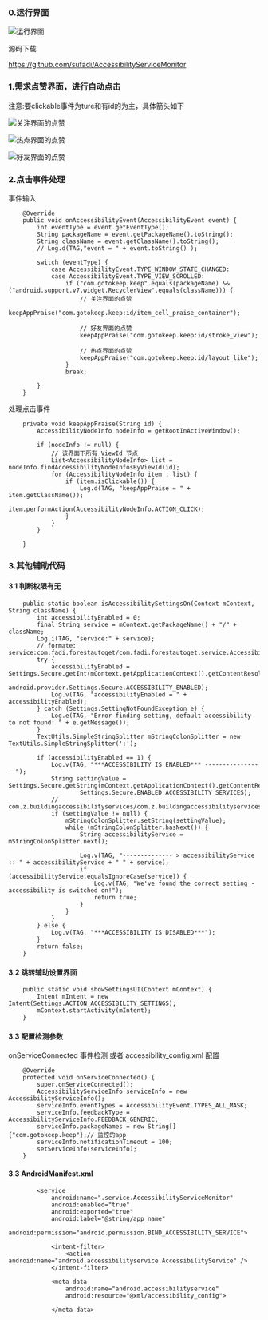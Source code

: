 ### 0.运行界面
![运行界面](https://img-blog.csdn.net/20180330172237128?watermark/2/text/aHR0cHM6Ly9ibG9nLmNzZG4ubmV0L3N1NzQ5NTIw/font/5a6L5L2T/fontsize/400/fill/I0JBQkFCMA==/dissolve/70)

源码下载

https://github.com/sufadi/AccessibilityServiceMonitor


### 1.需求点赞界面，进行自动点击
注意:要clickable事件为ture和有id的为主，具体箭头如下

![关注界面的点赞](https://img-blog.csdn.net/20180330164848366?watermark/2/text/aHR0cHM6Ly9ibG9nLmNzZG4ubmV0L3N1NzQ5NTIw/font/5a6L5L2T/fontsize/400/fill/I0JBQkFCMA==/dissolve/70)

![热点界面的点赞](https://img-blog.csdn.net/20180330164902173?watermark/2/text/aHR0cHM6Ly9ibG9nLmNzZG4ubmV0L3N1NzQ5NTIw/font/5a6L5L2T/fontsize/400/fill/I0JBQkFCMA==/dissolve/70)

![好友界面的点赞](https://img-blog.csdn.net/20180330164915326?watermark/2/text/aHR0cHM6Ly9ibG9nLmNzZG4ubmV0L3N1NzQ5NTIw/font/5a6L5L2T/fontsize/400/fill/I0JBQkFCMA==/dissolve/70)

### 2.点击事件处理
事件输入

```
    @Override
    public void onAccessibilityEvent(AccessibilityEvent event) {
        int eventType = event.getEventType();
        String packageName = event.getPackageName().toString();
        String className = event.getClassName().toString();
        // Log.d(TAG,"event = " + event.toString() );

        switch (eventType) {
            case AccessibilityEvent.TYPE_WINDOW_STATE_CHANGED:
            case AccessibilityEvent.TYPE_VIEW_SCROLLED:
                if ("com.gotokeep.keep".equals(packageName) && ("android.support.v7.widget.RecyclerView".equals(className))) {
                    // 关注界面的点赞
                    keepAppPraise("com.gotokeep.keep:id/item_cell_praise_container");

                    // 好友界面的点赞
                    keepAppPraise("com.gotokeep.keep:id/stroke_view");

                    // 热点界面的点赞
                    keepAppPraise("com.gotokeep.keep:id/layout_like");
                }
                break;

        }
    }
```
处理点击事件

```
    private void keepAppPraise(String id) {
        AccessibilityNodeInfo nodeInfo = getRootInActiveWindow();

        if (nodeInfo != null) {
            // 该界面下所有 ViewId 节点
            List<AccessibilityNodeInfo> list = nodeInfo.findAccessibilityNodeInfosByViewId(id);
            for (AccessibilityNodeInfo item : list) {
                if (item.isClickable()) {
                    Log.d(TAG, "keepAppPraise = " + item.getClassName());
                    item.performAction(AccessibilityNodeInfo.ACTION_CLICK);
                }
            }
        }

    }
```

### 3.其他辅助代码
#### 3.1 判断权限有无

```
    public static boolean isAccessibilitySettingsOn(Context mContext, String className) {
        int accessibilityEnabled = 0;
        final String service = mContext.getPackageName() + "/" + className;
        Log.i(TAG, "service:" + service);
        // formate: service:com.fadi.forestautoget/com.fadi.forestautoget.service.AccessibilityServiceMonitor
        try {
            accessibilityEnabled = Settings.Secure.getInt(mContext.getApplicationContext().getContentResolver(),
                    android.provider.Settings.Secure.ACCESSIBILITY_ENABLED);
            Log.v(TAG, "accessibilityEnabled = " + accessibilityEnabled);
        } catch (Settings.SettingNotFoundException e) {
            Log.e(TAG, "Error finding setting, default accessibility to not found: " + e.getMessage());
        }
        TextUtils.SimpleStringSplitter mStringColonSplitter = new TextUtils.SimpleStringSplitter(':');

        if (accessibilityEnabled == 1) {
            Log.v(TAG, "***ACCESSIBILITY IS ENABLED*** -----------------");
            String settingValue = Settings.Secure.getString(mContext.getApplicationContext().getContentResolver(),
                    Settings.Secure.ENABLED_ACCESSIBILITY_SERVICES);
            // com.z.buildingaccessibilityservices/com.z.buildingaccessibilityservices.TestService
            if (settingValue != null) {
                mStringColonSplitter.setString(settingValue);
                while (mStringColonSplitter.hasNext()) {
                    String accessibilityService = mStringColonSplitter.next();

                    Log.v(TAG, "-------------- > accessibilityService :: " + accessibilityService + " " + service);
                    if (accessibilityService.equalsIgnoreCase(service)) {
                        Log.v(TAG, "We've found the correct setting - accessibility is switched on!");
                        return true;
                    }
                }
            }
        } else {
            Log.v(TAG, "***ACCESSIBILITY IS DISABLED***");
        }
        return false;
    }
```
#### 3.2 跳转辅助设置界面

```
    public static void showSettingsUI(Context mContext) {
        Intent mIntent = new Intent(Settings.ACTION_ACCESSIBILITY_SETTINGS);
        mContext.startActivity(mIntent);
    }
```

#### 3.3 配置检测参数
onServiceConnected 事件检测 或者 accessibility_config.xml 配置
```
    @Override
    protected void onServiceConnected() {
        super.onServiceConnected();
        AccessibilityServiceInfo serviceInfo = new AccessibilityServiceInfo();
        serviceInfo.eventTypes = AccessibilityEvent.TYPES_ALL_MASK;
        serviceInfo.feedbackType = AccessibilityServiceInfo.FEEDBACK_GENERIC;
        serviceInfo.packageNames = new String[]{"com.gotokeep.keep"};// 监控的app
        serviceInfo.notificationTimeout = 100;
        setServiceInfo(serviceInfo);
    }

```
#### 3.3 AndroidManifest.xml

```
        <service
            android:name=".service.AccessibilityServiceMonitor"
            android:enabled="true"
            android:exported="true"
            android:label="@string/app_name"
            android:permission="android.permission.BIND_ACCESSIBILITY_SERVICE">

            <intent-filter>
                <action android:name="android.accessibilityservice.AccessibilityService" />
            </intent-filter>

            <meta-data
                android:name="android.accessibilityservice"
                android:resource="@xml/accessibility_config">

            </meta-data>
```



